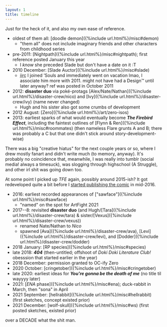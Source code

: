 ```yaml
---
layout: 1
title: timeline
---
```

Just for the heck of it, and also my own ease of reference.

- oldest of them all: [doodle demon]({%include url.html%}/misc#demon)
	- "them all" does not include imaginary friends and other characters from childhood series
- pre-2011: [Nightpath]({%include url.html%}/misc#nightpath); first reference posted January this year
	- I *know* she preceded Slade but don't have a date on it :T
- 2010 December: [Slade Auctor]({%include url.html%}/misc#slade)
	- <abbr title="if I remember correctly">iirc</abbr> I joined ’Souls and immediately went on vacation lmao, I associate him more with 2011. might not have had a Design™ until later anyway? ref was posted in October 2011
- 2012: <b>disaster duo</b> via poké-protags [Alex/Nate/Nathan]({%include url.html%}/disaster-crew/nico) and [Ivy]({%include url.html%}/disaster-crew/ivy) (name never changed)
	- Hugh and his sister also got some crumbs of development
- 2012 August: [Zero]({%include url.html%}/art/zero-isos)
- 2013: earliest sparks of what would eventually become <b><i>The Firebird Effect</i></b>, including the faintest outlines of [Flynn & Ren]({%include url.html%}/misc#roommates) (then nameless Flare grunts A and B; there was probably a C but that one didn't stick around story-development-wise)

There was a big "creative hiatus" for the next couple years or so, where I drew mostly fanart and didn't write much (to memory, anyway). It's probably no coincidence that, meanwhile, I was really into tumblr (social media! always a timesuck), was slogging through highschool (A Struggle), and other irl shit was going down too.

At some point I picked up <i>TFE</i> again, possibly around 2015-ish? It got redeveloped quite a bit before I [started publishing the comic](https://a-flyleaf.github.io/projects/tfe) in mid-2016.

- 2016: earliest recorded appearances of ["sawface"]({%include url.html%}/misc#sawface)
	- "named" on the spot for ArtFight 2021
- 2017--8: revisited <b>disaster duo</b> (and Hugh/[Tara]({%include url.html%}/disaster-crew/tara) & sister/[Vexus]({%include url.html%}/disaster-crew/vexus))
	- renamed Nate/Nathan to <i>Nico</i>
	- spawned [Ava]({%include url.html%}/disaster-crew/ava), [Levi]({%include url.html%}/disaster-crew/levi), and [Dodder]({%include url.html%}/disaster-crew/dodder)
- 2018 January: [RP species]({%include url.html%}/misc#species)<!--*-->
- late 2018: <b><i>404</i></b> (then-untitled; offshoot of <i>Doki Doki Literature Club!</i> obesssion that started earlier in the year)
- 2018 December: permission granted to OC-ify Zero
- 2020 October: [cringetober]({%include url.html%}/misc#cringetober)
- late 2020: earliest ideas for <b><i>You're gonna be the death of me</i></b> (no title til wayyyy later)
- 2021: [<i>ENA</i> phase]({%include url.html%}/misc#ena); duck-rabbit in March, then "sona" in April
- 2021 September: [hellrabbit]({%include url.html%}/misc#hellrabbit) (first sketches, concept existed prior)
- 2021 December: [wolf-skull]({%include url.html%}/misc#ws) (first posted sketches, existed prior)
<!-- - 2022 late June: new fucker. are we doing this? are we actually doing this???-->

over a <em style="font-style:normal;text-transform:uppercase;">decade</em> what the shit man.

<!--
- mid-/late 2018: "sika" (sketches, have a google doc from April but <abbr title="can’t be assed">cba</abbr> to sketch-dig)
	- found in 4/27, 8/15, and 9/9
	- after revisiting the doc (and reading [an overview of the story it's based on](https://junjiitomanga.fandom.com/wiki/Lingering_Farewell)) I don't like this enough to put here in full, but keeping the note for my own reference anyway

## "sika"
At one point in 2018 I read [Junji Ito's <i>Fragments of Horror</i>](https://en.wikipedia.org/wiki/Fragments_of_Horror) and got the idea of a story set in Japan with that kind of ~vibe. Something like that?? Shit, dude, it's been years, I don't remember much. I think it centered on this person who died and then reappeared as a deer-cryptid, slowly transforming over the course of the story until running off for good at the end. Something something grief metaphor. It was almost definitely based directly off the plotline in one of the <i>Fragments</i> stories.

Anyway they're mostly here because the "typical straight-haired Asian + long face" vibe kinda reminded me of [a much more developed character from an actual Project™](https://a-flyleaf.github.io/ygbtdm/cast/kay-lin), which is a total coincidence but I thought that was funny. Also, I keep forgetting where the sketches are <span style="display:inline-block;">>:V</span>

- p much just sketchdump scribs, studies not included
-->